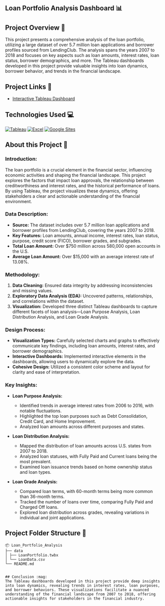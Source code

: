 ## Loan Portfolio Analysis Dashboard :bar_chart:

## Project Overview :memo:

This project presents a comprehensive analysis of the loan portfolio, utilizing a large dataset of over 5.7 million loan applications and borrower profiles sourced from LendingClub. The analysis spans the years 2007 to 2018 and focuses on key aspects such as loan amounts, interest rates, loan status, borrower demographics, and more. The Tableau dashboards developed in this project provide valuable insights into loan dynamics, borrower behavior, and trends in the financial landscape.

## Project Links :link:
- [Interactive Tableau Dashboard](https://public.tableau.com/app/profile/pramoth.guhan/viz/LoanPortfolioAnalysisDashboard/LoanPortfolioAnalysis?publish=yes)

## Technologies Used :computer:

[![Tableau](https://img.shields.io/badge/Tableau-E97627?style=for-the-badge&logo=Tableau&logoColor=white)](https://www.tableau.com/)
[![Excel](https://img.shields.io/badge/Excel-217346?style=for-the-badge&logo=microsoft-excel&logoColor=white)](https://www.microsoft.com/en-us/microsoft-365/excel)
[![Google Sites](https://img.shields.io/badge/Google_Sites-4285F4?style=for-the-badge&logo=google&logoColor=white)](https://sites.google.com/)

## About this Project :memo:

### Introduction:
The loan portfolio is a crucial element in the financial sector, influencing economic activities and shaping the financial landscape. This project explores the factors that impact loan approvals, the relationship between creditworthiness and interest rates, and the historical performance of loans. By using Tableau, the project visualizes these dynamics, offering stakeholders a clear and actionable understanding of the financial environment.

### Data Description:
- **Source:** The dataset includes over 5.7 million loan applications and borrower profiles from LendingClub, covering the years 2007 to 2018.
- **Key Features:** Loan amounts, annual income, interest rates, loan status, purpose, credit score (FICO), borrower grades, and subgrades.
- **Total Loan Amount:** Over $750 million across 580,000 open accounts in the U.S.
- **Average Loan Amount:** Over $15,000 with an average interest rate of 13.08%.

### Methodology:
1. **Data Cleaning:** Ensured data integrity by addressing inconsistencies and missing values.
2. **Exploratory Data Analysis (EDA):** Uncovered patterns, relationships, and correlations within the dataset.
3. **Visualization:** Developed three distinct Tableau dashboards to capture different facets of loan analysis—Loan Purpose Analysis, Loan Distribution Analysis, and Loan Grade Analysis.

### Design Process:
- **Visualization Types:** Carefully selected charts and graphs to effectively communicate key findings, including loan amounts, interest rates, and borrower demographics.
- **Interactive Dashboards:** Implemented interactive elements in the dashboards, allowing users to dynamically explore the data.
- **Cohesive Design:** Utilized a consistent color scheme and layout for clarity and ease of interpretation.

### Key Insights:
- **Loan Purpose Analysis:**
  - Identified trends in average interest rates from 2006 to 2016, with notable fluctuations.
  - Highlighted the top loan purposes such as Debt Consolidation, Credit Card, and Home Improvement.
  - Analyzed loan amounts across different purposes and states.

- **Loan Distribution Analysis:**
  - Mapped the distribution of loan amounts across U.S. states from 2007 to 2018.
  - Analyzed loan statuses, with Fully Paid and Current loans being the most prevalent.
  - Examined loan issuance trends based on home ownership status and loan types.

- **Loan Grade Analysis:**
  - Compared loan terms, with 60-month terms being more common than 36-month terms.
  - Tracked the number of loans over time, comparing Fully Paid and Charged Off loans.
  - Explored loan distribution across grades, revealing variations in individual and joint applications.

## Project Folder Structure :file_folder:
```
📦 Loan_Portfolio_Analysis
├── data
│ ├── LoanPortfolio.twbx
│ └── LoanData.csv
└── README.md


## Conclusion :mag:
The Tableau dashboards developed in this project provide deep insights into loan dynamics, revealing trends in interest rates, loan purposes, and borrower behaviors. These visualizations facilitate a nuanced understanding of the financial landscape from 2007 to 2018, offering actionable insights for stakeholders in the financial industry.
